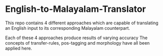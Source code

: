 # English-to-Malayalam-Translator
This repo contains 4 different approaches which are capable of translating an English input to its corresponding Malayalam counterpart.

Each of these 4 approaches produce results of varying accuracy
The concepts of transfer-rules, pos-tagging and morphology have all been applied here.
